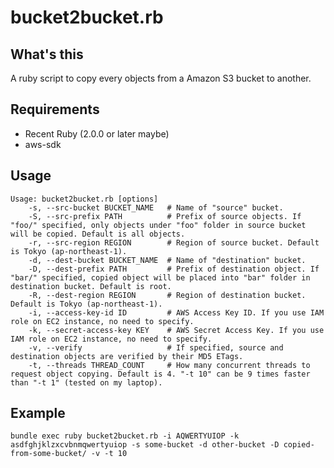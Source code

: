 # bucket2bucket.rb

## What's this

A ruby script to copy every objects from a Amazon S3 bucket to another.

## Requirements

* Recent Ruby (2.0.0 or later maybe)
* aws-sdk

## Usage

    Usage: bucket2bucket.rb [options]
        -s, --src-bucket BUCKET_NAME   # Name of "source" bucket.
        -S, --src-prefix PATH          # Prefix of source objects. If "foo/" specified, only objects under "foo" folder in source bucket will be copied. Default is all objects.
        -r, --src-region REGION        # Region of source bucket. Default is Tokyo (ap-northeast-1).
        -d, --dest-bucket BUCKET_NAME  # Name of "destination" bucket.
        -D, --dest-prefix PATH         # Prefix of destination object. If "bar/" specified, copied object will be placed into "bar" folder in destination bucket. Default is root.
        -R, --dest-region REGION       # Region of destination bucket. Default is Tokyo (ap-northeast-1).
        -i, --access-key-id ID         # AWS Access Key ID. If you use IAM role on EC2 instance, no need to specify.
        -k, --secret-access-key KEY    # AWS Secret Access Key. If you use IAM role on EC2 instance, no need to specify.
        -v, --verify                   # If specified, source and destination objects are verified by their MD5 ETags.
        -t, --threads THREAD_COUNT     # How many concurrent threads to request object copying. Default is 4. "-t 10" can be 9 times faster than "-t 1" (tested on my laptop).

## Example

    bundle exec ruby bucket2bucket.rb -i AQWERTYUIOP -k asdfghjklzxcvbnmqwertyuiop -s some-bucket -d other-bucket -D copied-from-some-bucket/ -v -t 10

